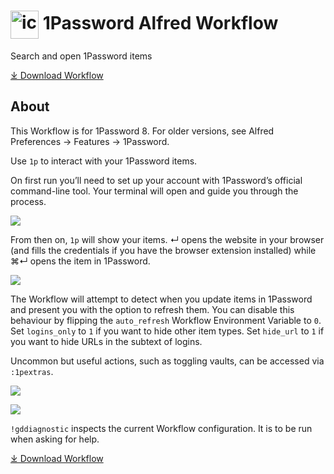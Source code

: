 # <img src='Workflow/icon.png' width='45' align='center' alt='icon'> 1Password Alfred Workflow

Search and open 1Password items

<a href='https://github.com/alfredapp/1password-workflow/releases/latest/download/1Password.alfredworkflow'>⤓ Download Workflow</a>

## About

<!-- BEGIN ABOUT -->

This Workflow is for 1Password 8. For older versions, see Alfred Preferences → Features → 1Password.

Use `1p` to interact with your 1Password items.

On first run you’ll need to set up your account with 1Password’s official command-line tool. Your terminal will open and guide you through the process.

![](https://user-images.githubusercontent.com/1699443/164914491-1c1b4da5-a0b1-4cdf-9881-a62a8e5a7162.png)

From then on, `1p` will show your items. ↵ opens the website in your browser (and fills the credentials if you have the browser extension installed) while ⌘↵ opens the item in 1Password.

![](https://user-images.githubusercontent.com/1699443/166268538-3706cc02-dd9e-4a05-8b4f-4eadca4cf692.png)

The Workflow will attempt to detect when you update items in 1Password and present you with the option to refresh them. You can disable this behaviour by flipping the `auto_refresh` Workflow Environment Variable to `0`. Set `logins_only` to `1` if you want to hide other item types. Set `hide_url` to `1` if you want to hide URLs in the subtext of logins.

Uncommon but useful actions, such as toggling vaults, can be accessed via `:1pextras`.

![](https://user-images.githubusercontent.com/1699443/165388195-40975de6-6fe4-4607-96d9-ce96d835ac73.png)

![](https://user-images.githubusercontent.com/1699443/166268572-bc504873-5ff0-43a1-b76c-90bf380d8633.png)

`!gddiagnostic` inspects the current Workflow configuration. It is to be run when asking for help.

<!-- END ABOUT -->

<a href='https://github.com/alfredapp/1password-workflow/releases/latest/download/1Password.alfredworkflow'>⤓ Download Workflow</a>
